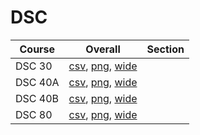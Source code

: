 # DSC

| Course | Overall | Section |
| ------ | ------- | ------- |
| DSC 30 | [csv](https://github.com/UCSD-Historical-Enrollment-Data/2024Summer2/blob/main/overall/DSC%2030.csv), [png](https://raw.githubusercontent.com/UCSD-Historical-Enrollment-Data/2024Summer2/main/plot_overall/DSC%2030.png), [wide](https://raw.githubusercontent.com/UCSD-Historical-Enrollment-Data/2024Summer2/main/plot_overall_wide/DSC%2030.png) |  |
| DSC 40A | [csv](https://github.com/UCSD-Historical-Enrollment-Data/2024Summer2/blob/main/overall/DSC%2040A.csv), [png](https://raw.githubusercontent.com/UCSD-Historical-Enrollment-Data/2024Summer2/main/plot_overall/DSC%2040A.png), [wide](https://raw.githubusercontent.com/UCSD-Historical-Enrollment-Data/2024Summer2/main/plot_overall_wide/DSC%2040A.png) |  |
| DSC 40B | [csv](https://github.com/UCSD-Historical-Enrollment-Data/2024Summer2/blob/main/overall/DSC%2040B.csv), [png](https://raw.githubusercontent.com/UCSD-Historical-Enrollment-Data/2024Summer2/main/plot_overall/DSC%2040B.png), [wide](https://raw.githubusercontent.com/UCSD-Historical-Enrollment-Data/2024Summer2/main/plot_overall_wide/DSC%2040B.png) |  |
| DSC 80 | [csv](https://github.com/UCSD-Historical-Enrollment-Data/2024Summer2/blob/main/overall/DSC%2080.csv), [png](https://raw.githubusercontent.com/UCSD-Historical-Enrollment-Data/2024Summer2/main/plot_overall/DSC%2080.png), [wide](https://raw.githubusercontent.com/UCSD-Historical-Enrollment-Data/2024Summer2/main/plot_overall_wide/DSC%2080.png) |  |
